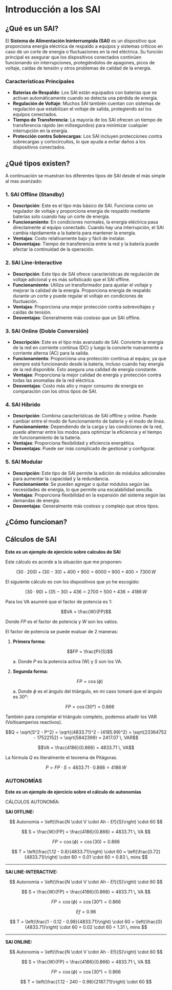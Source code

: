 # Introducción a los SAI

## ¿Qué es un SAI?
El **Sistema de Alimentación Ininterrumpida (SAI)** es un dispositivo que proporciona energía eléctrica de respaldo a equipos y sistemas críticos en caso de un corte de energía o fluctuaciones en la red eléctrica. Su función principal es asegurar que los dispositivos conectados continúen funcionando sin interrupciones, protegiéndolos de apagones, picos de voltaje, caídas de tensión y otros problemas de calidad de la energía.

### Características Principales

- **Baterías de Respaldo**: Los SAI están equipados con baterías que se activan automáticamente cuando se detecta una pérdida de energía.
- **Regulación de Voltaje**: Muchos SAI también cuentan con sistemas de regulación que estabilizan el voltaje de salida, protegiendo así los equipos conectados.
- **Tiempo de Transferencia**: La mayoría de los SAI ofrecen un tiempo de transferencia rápido (en milisegundos) para minimizar cualquier interrupción en la energía.
- **Protección contra Sobrecargas**: Los SAI incluyen protecciones contra sobrecargas y cortocircuitos, lo que ayuda a evitar daños a los dispositivos conectados.

## ¿Qué tipos existen?
A continuación se muestran los diferentes tipos de SAI desde el más simple al mas avanzado:
### 1. SAI Offline (Standby)
- **Descripción**: Este es el tipo más básico de SAI. Funciona como un regulador de voltaje y proporciona energía de respaldo mediante baterías solo cuando hay un corte de energía.
- **Funcionamiento**: En condiciones normales, la energía eléctrica pasa directamente al equipo conectado. Cuando hay una interrupción, el SAI cambia rápidamente a la batería para mantener la energía.
- **Ventajas**: Costo relativamente bajo y fácil de instalar.
- **Desventajas**: Tiempo de transferencia entre la red y la batería puede afectar la continuidad de la operación.

### 2. SAI Line-Interactive
- **Descripción**: Este tipo de SAI ofrece características de regulación de voltaje adicional y es más sofisticado que el SAI offline.
- **Funcionamiento**: Utiliza un transformador para ajustar el voltaje y mejorar la calidad de la energía. Proporciona energía de respaldo durante un corte y puede regular el voltaje en condiciones de fluctuación.
- **Ventajas**: Proporciona una mejor protección contra sobrevoltajes y caídas de tensión.
- **Desventajas**: Generalmente más costoso que un SAI offline.

### 3. SAI Online (Doble Conversión)
- **Descripción**: Este es el tipo más avanzado de SAI. Convierte la energía de la red en corriente continua (DC) y luego la convierte nuevamente a corriente alterna (AC) para la salida.
- **Funcionamiento**: Proporciona una protección continua al equipo, ya que siempre está funcionando desde la batería, incluso cuando hay energía de la red disponible. Esto asegura una calidad de energía constante.
- **Ventajas**: Proporciona la mejor calidad de energía y protección contra todas las anomalías de la red eléctrica.
- **Desventajas**: Costo más alto y mayor consumo de energía en comparación con los otros tipos de SAI.

### 4. SAI Híbrido
- **Descripción**: Combina características de SAI offline y online. Puede cambiar entre el modo de funcionamiento de batería y el modo de línea.
- **Funcionamiento**: Dependiendo de la carga y las condiciones de la red, puede alternar entre los modos para optimizar la eficiencia y el tiempo de funcionamiento de la batería.
- **Ventajas**: Proporciona flexibilidad y eficiencia energética.
- **Desventajas**: Puede ser más complicado de gestionar y configurar.

### 5. SAI Modular
- **Descripción**: Este tipo de SAI permite la adición de módulos adicionales para aumentar la capacidad y la redundancia.
- **Funcionamiento**: Se pueden agregar o quitar módulos según las necesidades de energía, lo que permite una escalabilidad sencilla.
- **Ventajas**: Proporciona flexibilidad en la expansión del sistema según las demandas de energía.
- **Desventajas**: Generalmente más costoso y complejo que otros tipos.

## ¿Cómo funcionan?

## Cálculos de SAI
**Este es un ejemplo de ejercicio sobre calculos de SAI**

Este cálculo es acorde a la situación que me proponen:

$$(30 \cdot 200) + (30 - 30) + 400 + 900 = 6000 + 900 + 400 = 7300 \, W$$

El siguiente cálculo es con los dispositivos que yo he escogido:

$$(30 \cdot 90) + (35 - 30) + 436 = 2700 + 500 + 436 = 4186 \, W$$

Para los VA asumiré que el factor de potencia es 1:

$$VA = \frac{W}{FP}$$

Donde $FP$ es el factor de potencia y $W$ son los vatios.

El factor de potencia se puede evaluar de 2 maneras:

1. **Primera forma:**

   $$FP = \frac{P}{S}$$

   a. Donde $P$ es la potencia activa (W) y $S$ son los VA.

2. **Segunda forma:**

   $$FP = \cos(\phi)$$

   a. Donde $\phi$ es el ángulo del triángulo, en mi caso tomaré que el ángulo es 30°:

   $$FP = \cos(30°) = 0.866$$

También para completar el triángulo completo, podemos añadir los VAR (Voltioamperios reactivos).

$$Q = \sqrt{S^2 - P^2} = \sqrt{(4833.71)^2 - (4185.99)^2} = \sqrt{23364752 - 17522152} = \sqrt{5842399} = 2417.07 \, VAR$$

$$VA = \frac{4186}{0.866} = 4833.71 \, VA$$

La fórmula $Q$ es literalmente el teorema de Pitágoras.

$$P = FP \cdot S = 4833.71 \cdot 0.866 = 4186 \, W$$

### AUTONOMÍAS

**Este es un ejemplo de ejercicio sobre el cálculo de autonomías**

CÁLCULOS AUTONOMÍA:

**SAI OFFLINE:**

$$
Autonomía = \left(\frac{N \cdot V \cdot Ah - Ef}{S}\right) \cdot 60
$$

$$
S = \frac{W}{FP} = \frac{4186}{0.866} = 4833.71 \, VA
$$

$$
FP = \cos(\phi) = \cos(30) = 0.866
$$

$$
T = \left(\frac{1.12 - 0.8}{4833.71}\right) \cdot 60 = \left(\frac{0.72}{4833.71}\right) \cdot 60 = 0.01 \cdot 60 = 0.83 \, mins
$$

---

**SAI LINE-INTERACTIVE:**

$$
Autonomía = \left(\frac{N \cdot V \cdot Ah - Ef}{S}\right) \cdot 60
$$

$$
S = \frac{W}{FP} = \frac{4186}{0.866} = 4833.71 \, VA
$$

$$
FP = \cos(\phi) = \cos(30°) = 0.866
$$

$$
Ef = 0.98
$$

$$
T = \left(\frac{1 - 0.12 - 0.98}{4833.71}\right) \cdot 60 = \left(\frac{0}{4833.71}\right) \cdot 60 = 0.02 \cdot 60 = 1.31 \, mins
$$

---

**SAI ONLINE:**

$$
Autonomía = \left(\frac{N \cdot V \cdot Ah - Ef}{S}\right) \cdot 60
$$

$$
S = \frac{W}{FP} = \frac{4186}{0.866} = 4833.71 \, VA
$$

$$
FP = \cos(\phi) = \cos(30°) = 0.866
$$

$$
T = \left(\frac{1.12 - 240 - 0.98}{2187.71}\right) \cdot 60
$$
